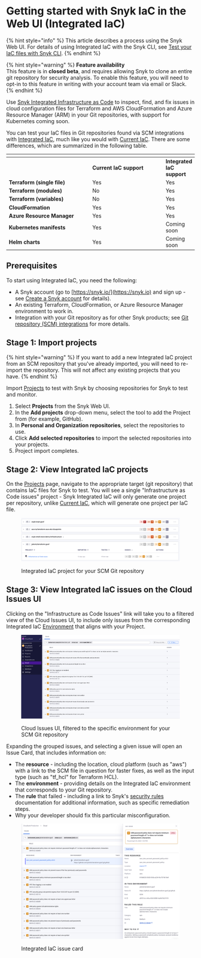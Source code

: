 # Getting started with Snyk IaC in the Web UI (Integrated IaC)

{% hint style="info" %}
This article describes a process using the Snyk Web UI. For details of using Integrated IaC with the Snyk CLI, see [Test your IaC files with Snyk CLI](test-your-iac-files-with-snyk-cli-integrated-iac.md).
{% endhint %}

{% hint style="warning" %}
**Feature availability**\
This feature is in **closed beta**, and requires allowing Snyk to clone an entire git repository for security analysis. To enable this feature, you will need to opt-in to this feature in writing with your account team via email or Slack.
{% endhint %}

Use [Snyk Integrated Infrastructure as Code](./) to inspect, find, and fix issues in cloud configuration files for Terraform and AWS CloudFormation and Azure Resource Manager (ARM) in your Git repositories, with support for Kubernetes coming soon.

You can test your IaC files in Git repositories found via SCM integrations with [Integrated IaC](./), much like you would with [Current IaC](../../snyk-infrastructure-as-code/). There are some differences, which are summarized in the following table.

<table data-header-hidden><thead><tr><th width="271"></th><th width="261.3333333333333"></th><th></th></tr></thead><tbody><tr><td></td><td><strong>Current IaC support</strong></td><td><strong>Integrated IaC support</strong></td></tr><tr><td><strong>Terraform (single file)</strong></td><td>Yes</td><td>Yes</td></tr><tr><td><strong>Terraform (modules)</strong></td><td>No</td><td>Yes</td></tr><tr><td><strong>Terraform (variables)</strong></td><td>No</td><td>Yes</td></tr><tr><td><strong>CloudFormation</strong></td><td>Yes</td><td>Yes</td></tr><tr><td><strong>Azure Resource Manager</strong></td><td>Yes</td><td>Yes</td></tr><tr><td><strong>Kubernetes manifests</strong></td><td>Yes</td><td>Coming soon</td></tr><tr><td><strong>Helm charts</strong></td><td>Yes</td><td>Coming soon</td></tr></tbody></table>

## Prerequisites

To start using Integrated IaC, you need the following:

* A Snyk account (go to [https://snyk.io/](https://snyk.io) and sign up - see [Create a Snyk account](https://docs.snyk.io/getting-started/getting-started-snyk-products) for details).
* An existing Terraform, CloudFormation, or Azure Resource Manager environment to work in.
* Integration with your Git repository as for other Snyk products; see [Git repository (SCM) integrations](../../../integrations/git-repository-scm-integrations/) for more details.

## Stage 1: Import projects

{% hint style="warning" %}
If you want to add a new Integrated IaC project from an SCM repository that you've already imported, you will need to re-import the repository. This will not affect any existing projects that you have.
{% endhint %}

Import [Projects](../../../manage-issues/introduction-to-snyk-projects/#project) to test with Snyk by choosing repositories for Snyk to test and monitor.

1. Select **Projects** from the Snyk Web UI.
2. In the **Add projects** drop-down menu, select the tool to add the Project from (for example, GitHub).
3. In **Personal and Organization repositories**, select the repositories to use.
4. Click **Add selected repositories** to import the selected repositories into your projects.
5. Project import completes.

## Stage 2: View Integrated IaC projects

On the [Projects](../../../manage-issues/introduction-to-snyk-projects/) page, navigate to the appropriate target (git repository) that contains IaC files for Snyk to test. You will see a single "Infrastructure as Code issues" project - Snyk Integrated IaC will only generate one project per repository, unlike [Current IaC](../../snyk-infrastructure-as-code/), which will generate one project per IaC file.

<figure><img src="../../../.gitbook/assets/Screenshot 2023-05-07 at 3.57.30 PM.png" alt=""><figcaption><p>Integrated IaC project for your SCM Git repository</p></figcaption></figure>

## Stage 3: View Integrated IaC issues on the Cloud Issues UI

Clicking on the "Infrastructure as Code Issues" link will take you to a filtered view of the Cloud Issues UI, to include only issues from the corresponding Integrated IaC [Environment](../snyk-cloud-concepts.md#environments) that aligns with your Project.

<figure><img src="../../../.gitbook/assets/Screenshot 2023-05-07 at 4.04.13 PM.png" alt=""><figcaption><p>Cloud Issues UI, filtered to the specific environment for your SCM Git repository</p></figcaption></figure>

Expanding the grouped issues, and selecting a given issue will open an Issue Card, that includes information on:

* The **resource** - including the location, cloud platform (such as "aws") with a link to the SCM file in question for faster fixes, as well as the input type (such as "tf\_hcl" for Terraform HCL).
* The **environment** - providing details on the Integrated IaC environment that corresponds to your Git repository.
* The **rule** that failed - including a link to Snyk's [security rules](https://snyk.io/security-rules/cloud/) documentation for additional information, such as specific remediation steps.
* Why your developer should fix this particular misconfiguration.

<figure><img src="../../../.gitbook/assets/Screenshot 2023-05-07 at 4.09.40 PM.png" alt=""><figcaption><p>Integrated IaC issue card</p></figcaption></figure>
